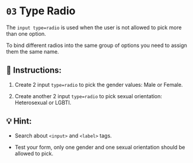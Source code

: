 # `03` Type Radio 

The `input type=radio` is used when the user is not allowed to pick more than one option.

To bind different radios into the same group of options you need to assign them the same name.

## 📝 Instructions:

1. Create 2 input `type=radio` to pick the gender values: Male or Female.

2. Create another 2 input `type=radio` to pick sexual orientation: Heterosexual or LGBTI.

## 💡 Hint:

+ Search about `<input>` and `<label>` tags.

+ Test your form, only one gender and one sexual orientation should be allowed to pick.
